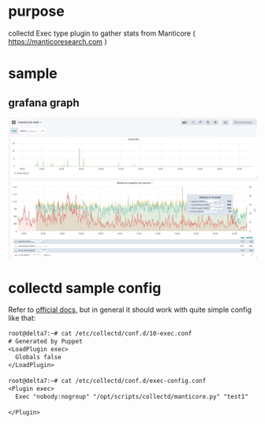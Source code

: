 # purpose
collectd Exec type plugin to gather stats from Manticore ( https://manticoresearch.com )

# sample
## grafana graph

![Sample graph with requests and cache hits](docs/img/collectd-manticore-grafana-sample.png)


# collectd sample config
Refer to [official docs](https://collectd.org/wiki/index.php/Plugin:Exec), but in general it should work with quite simple config like that:
```
root@delta7:~# cat /etc/collectd/conf.d/10-exec.conf
# Generated by Puppet
<LoadPlugin exec>
  Globals false
</LoadPlugin>

root@delta7:~# cat /etc/collectd/conf.d/exec-config.conf
<Plugin exec>
  Exec "nobody:nogroup" "/opt/scripts/collectd/manticore.py" "test1"

</Plugin>
```
